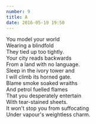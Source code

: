 ```yaml
---
number: 9
title: A
date: 2016-05-19 19:50
---
```


You model your world<br>
Wearing a blindfold<br>
They tied up too tightly.<br>
Your city reads backwards<br>
From a land with no language.<br>
Sleep in the ivory tower and<br>
I will climb its horned gate.<br>
Blame smoke soaked wraiths<br>
And petrol fuelled flames<br>
That you desperately entertain<br>
With tear-stained sheets.<br>
It won't stop you from suffocating<br>
Under vapour's weightless charm.<br>